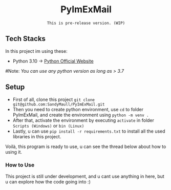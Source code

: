 <div align="center">
  <h1>PyImExMail</h1>
  <code>This is pre-release version. (WIP)</code>
  
</div>



## Tech Stacks


In this project im using these:
- Python 3.10 -> [Python Official Website](https://www.python.org/)

#Note: _You can use any python version as long as > 3.7_

## Setup
- First of all, clone this project ```git clone git@github.com:SandyMaull/PyImExMail.git```
- Then you need to create python environment, use ```cd``` to folder PyImExMail, and create the environment using ```python -m venv .```
- After that, activate the environment by executing ```activate``` in folder ```Scripts (Windows)``` or ```bin (Linux)```
- Lastly, u can use ```pip install -r requirements.txt``` to install all the used libraries in this project.

Voilà, this program is ready to use, u can see the thread below about how to using it.

### How to Use
This project is still under development, and u cant use anything in here, but u can explore how the code going into :)